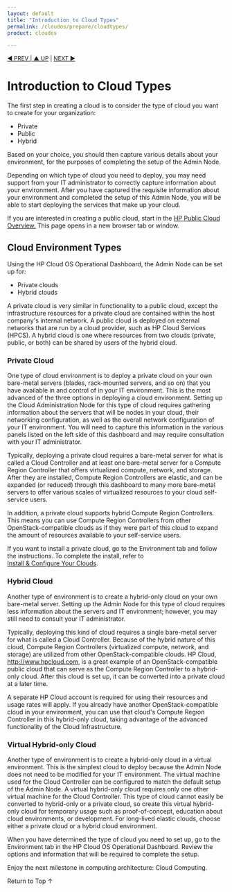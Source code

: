 ```yaml
---
layout: default
title: "Introduction to Cloud Types"
permalink: /cloudos/prepare/cloudtypes/
product: cloudos

---
```


<a name="_top"> </a>

<script>

function PageRefresh {
onLoad="window.refresh"
}

PageRefresh();

</script>


<p style="font-size: small;"> <a href="/cloudos/prepare/overview/">&#9664; PREV | <a href="/cloudos/prepare/">&#9650; UP</a> | <a href="/cloudos/prepare/glossary/">NEXT &#9654;</a> </p>

# Introduction to Cloud Types

The first step in creating a cloud is to consider the type of cloud you want to create for your organization:

* Private
* Public
* Hybrid 

Based on your choice, you should then capture various details about your environment, for the purposes of completing the setup of the 
Admin Node. 

Depending on which type of cloud you need to deploy, you may need support from your IT administrator to correctly capture information 
about your environment. After you have captured the requisite information about your environment and completed the setup of this 
Admin Node, you will be able to start deploying the services that make up your cloud.  

If you are interested in creating a public cloud, start in the 
<a href="http://docs.hpcloud.com" target="hpcs"> HP Public Cloud Overview.</a>  This page opens in a new browser tab or window.

## Cloud Environment Types

Using the HP Cloud OS Operational Dashboard, the Admin Node can be set up for:

* Private clouds
* Hybrid clouds

A private cloud is very similar in functionality to a public cloud, except the infrastructure resources for a private cloud are contained within the host company's internal network. A public cloud is deployed on external networks that are run by a cloud provider, 
such as HP Cloud Services (HPCS).  A hybrid cloud is one where resources from two clouds (private, public, or both) can be shared by users of the hybrid cloud. 

### Private Cloud

One type of cloud environment is to deploy a private cloud on your own bare-metal servers (blades, rack-mounted servers, and so on) that you 
have available in and control of in your IT environment. This is the most advanced of the three options in deploying a cloud environment. 
Setting up the Cloud Administration Node for this type of cloud requires gathering information about the servers that will be nodes in 
your cloud, their networking configuration, as well as the overall network configuration of your IT environment. You will need to capture 
this information in the various panels listed on the left side of this dashboard and may require consultation with your IT administrator.
 
Typically, deploying a private cloud requires a bare-metal server for what is called a Cloud Controller and at least one bare-metal 
server for a Compute Region Controller that offers virtualized compute, network, and storage. After they are installed, Compute Region 
Controllers are elastic, and can be expanded (or reduced) through this dashboard to many more bare-metal servers to offer various 
scales of virtualized resources to your cloud self-service users. 

In addition, a private cloud supports hybrid Compute Region Controllers. This means you can use Compute Region Controllers from other 
OpenStack-compatible clouds as if they were part of this cloud to expand the amount of resources available to your self-service users. 

If you want to install a private cloud, go to the Environment tab and follow the instructions. To complete the install, refer to  
[Install &amp; Configure Your Clouds](/cloudos/install/).

### Hybrid Cloud

Another type of environment is to create a hybrid-only cloud on your own bare-metal server. Setting up the Admin Node 
for this type of cloud requires less information about the servers and IT environment; however, you may still need to consult 
your IT administrator.

Typically, deploying this kind of cloud requires a single bare-metal server for what is called a Cloud Controller. Because of the 
hybrid nature of this cloud, Compute Region Controllers (virtualized compute, network, and storage) are utilized from other 
OpenStack-compatible clouds. HP Cloud, http://www.hpcloud.com, is a great example of an OpenStack-compatible public cloud that 
can serve as the Compute Region Controller to a hybrid-only cloud. After this cloud is set up, it can be converted into a private 
cloud at a later time. 

A separate HP Cloud account is required for using their resources and usage rates will apply. If you already have another 
OpenStack-compatible cloud in your environment, you can use that cloud's Compute Region Controller in this hybrid-only 
cloud, taking advantage of the advanced functionality of the Cloud Infrastructure.

### Virtual Hybrid-only Cloud

Another type of environment is to create a hybrid-only cloud in a virtual environment. This is the simplest cloud to deploy 
because the Admin Node does not need to be modified for your IT environment. The virtual machine used for the Cloud Controller 
can be configured to match the default setup of the Admin Node. A virtual hybrid-only cloud requires only one other virtual 
machine for the Cloud Controller. This type of cloud cannot easily be converted to hybrid-only or a private cloud, so 
create this virtual hybrid-only cloud for temporary usage such as proof-of-concept, education about cloud environments, 
or development. For long-lived elastic clouds, choose either a private cloud or a hybrid cloud environment.

When you have determined the type of cloud you need to set up, go to the Environment tab in the HP Cloud OS Operational Dashboard. 
Review the options and information that will be required to complete the setup.

Enjoy the next milestone in computing architecture: Cloud Computing.

<a href="#_top" style="padding:14px 0px 14px 0px; text-decoration: none;"> Return to Top &#8593; </a>

